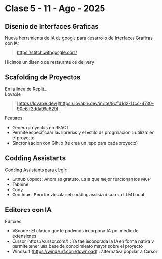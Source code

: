 # Clase 5 - 11 - Ago - 2025

## Disenio de Interfaces Graficas

Nueva herramienta de IA de google para desarrollo de Interfaces Graficas con IA:

> https://stitch.withgoogle.com/

Hicimos un disenio de restaurnte de delivery

## Scafolding de Proyectos

En la linea de Replit...    
Lovable
> [https://lovable.dev/](https://lovable.dev/invite/9cffd1d2-14cc-4730-90e6-f2dda96c629f)

Features:
* Genera proyectos en REACT
* Permite especificaar las librerias y el estilo de progrmacion a utilizar en el proyecto
* Sincronizacion con Gihub (te crea un repo para cada proyecto)
  

## Codding Assistants

Codding Assistants para elegir:
* Github Copilot : Ahora es gratuito. Es la que mejor funcionan los MCP
* Tabnine
* Cody
* Continue : Permite vincular el codding assistant con un LLM Local

## Editores con IA

Editores:
* VScode : El clasico que le podemos incorporar IA por medio de extensiones
* Cursor (https://cursor.com/) : Ya tae incoporada la IA en forma nativa y permite tener una base de conocimiento mayor sobre el proyecto
* Windsurf (https://windsurf.com/download) : Alternativa popular a Cursor
